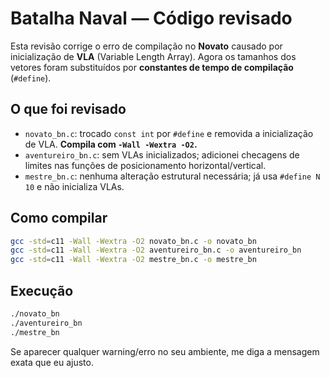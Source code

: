 
# Batalha Naval — Código revisado

Esta revisão corrige o erro de compilação no **Novato** causado por inicialização de **VLA** (Variable Length Array).
Agora os tamanhos dos vetores foram substituídos por **constantes de tempo de compilação** (`#define`).

## O que foi revisado
- `novato_bn.c`: trocado `const int` por `#define` e removida a inicialização de VLA. **Compila com `-Wall -Wextra -O2`.**
- `aventureiro_bn.c`: sem VLAs inicializados; adicionei checagens de limites nas funções de posicionamento horizontal/vertical.
- `mestre_bn.c`: nenhuma alteração estrutural necessária; já usa `#define N 10` e não inicializa VLAs.

## Como compilar
```bash
gcc -std=c11 -Wall -Wextra -O2 novato_bn.c -o novato_bn
gcc -std=c11 -Wall -Wextra -O2 aventureiro_bn.c -o aventureiro_bn
gcc -std=c11 -Wall -Wextra -O2 mestre_bn.c -o mestre_bn
```

## Execução
```bash
./novato_bn
./aventureiro_bn
./mestre_bn
```

Se aparecer qualquer warning/erro no seu ambiente, me diga a mensagem exata que eu ajusto.
